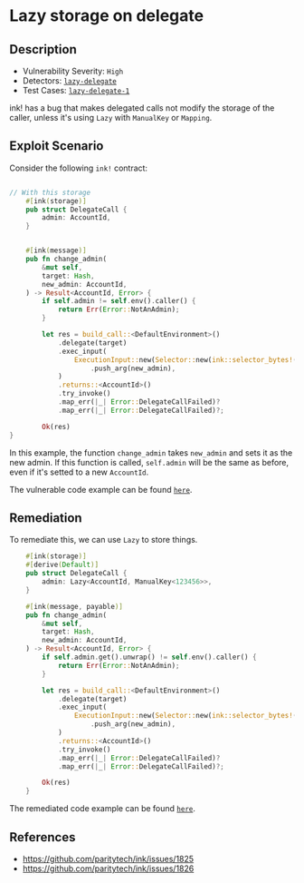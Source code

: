 # Lazy storage on delegate

## Description

- Vulnerability Severity: `High`
- Detectors: [`lazy-delegate`](https://github.com/CoinFabrik/scout/tree/main/detectors/lazy-delegate)
- Test Cases: [`lazy-delegate-1`](https://github.com/CoinFabrik/scout/tree/main/test-cases/lazy-delegate/lazy-delegate-1)

ink! has a bug that makes delegated calls not modify the storage of the caller, unless it's using `Lazy` with `ManualKey` or `Mapping`.

## Exploit Scenario

Consider the following `ink!` contract:

```rust

// With this storage
    #[ink(storage)]
    pub struct DelegateCall {
        admin: AccountId,
    }


    #[ink(message)]
    pub fn change_admin(
        &mut self,
        target: Hash,
        new_admin: AccountId,
    ) -> Result<AccountId, Error> {
        if self.admin != self.env().caller() {
            return Err(Error::NotAnAdmin);
        }

        let res = build_call::<DefaultEnvironment>()
            .delegate(target)
            .exec_input(
                ExecutionInput::new(Selector::new(ink::selector_bytes!("change_admin")))
                    .push_arg(new_admin),
            )
            .returns::<AccountId>()
            .try_invoke()
            .map_err(|_| Error::DelegateCallFailed)?
            .map_err(|_| Error::DelegateCallFailed)?;

        Ok(res)
}
```

In this example, the function `change_admin` takes `new_admin` and sets it as the new admin. If this function is called, `self.admin` will be the same as before, even if it's setted to a new `AccountId`.

The vulnerable code example can be found [`here`](https://github.com/CoinFabrik/scout/tree/main/test-cases/lazy-delegate/lazy-delegate-1/vulnerable-example).

## Remediation

To remediate this, we can use `Lazy` to store things.

```rust
    #[ink(storage)]
    #[derive(Default)]
    pub struct DelegateCall {
        admin: Lazy<AccountId, ManualKey<123456>>,
    }

    #[ink(message, payable)]
    pub fn change_admin(
        &mut self,
        target: Hash,
        new_admin: AccountId,
    ) -> Result<AccountId, Error> {
        if self.admin.get().unwrap() != self.env().caller() {
            return Err(Error::NotAnAdmin);
        }

        let res = build_call::<DefaultEnvironment>()
            .delegate(target)
            .exec_input(
                ExecutionInput::new(Selector::new(ink::selector_bytes!("change_admin")))
                    .push_arg(new_admin),
            )
            .returns::<AccountId>()
            .try_invoke()
            .map_err(|_| Error::DelegateCallFailed)?
            .map_err(|_| Error::DelegateCallFailed)?;

        Ok(res)
    }
```

The remediated code example can be found [`here`](https://github.com/CoinFabrik/scout/tree/main/test-cases/lazy-delegate/lazy-delegate-1/remediated-example).

## References

- https://github.com/paritytech/ink/issues/1825
- https://github.com/paritytech/ink/issues/1826
